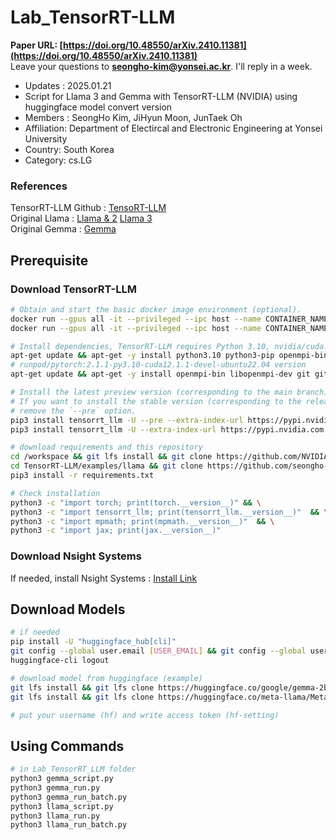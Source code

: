 # Lab_TensorRT-LLM
**Paper URL: [https://doi.org/10.48550/arXiv.2410.11381](https://doi.org/10.48550/arXiv.2410.11381)** \
Leave your questions to **seongho-kim@yonsei.ac.kr**. I'll reply in a week.

* Updates : 2025.01.21
* Script for Llama 3 and Gemma with TensorRT-LLM (NVIDIA) using huggingface model convert version
* Members : SeongHo Kim, JiHyun Moon, JunTaek Oh
* Affiliation: Department of Electircal and Electronic Engineering at Yonsei University
* Country: South Korea
* Category: cs.LG

### References
TensorRT-LLM Github  : [TensoRT-LLM](https://github.com/NVIDIA/TensorRT-LLM) \
Original Llama       : [Llama & 2](https://github.com/meta-llama/llama) [Llama 3  ](https://github.com/meta-llama/llama3) \
Original Gemma       : [Gemma    ](https://github.com/google-deepmind/gemma)

## Prerequisite
### Download TensorRT-LLM
```bash
# Obtain and start the basic docker image environment (optional).
docker run --gpus all -it --privileged --ipc host --name CONTAINER_NAME -v /workspace nvidia/cuda:12.1.0-devel-ubuntu22.04
docker run --gpus all -it --privileged --ipc host --name CONTAINER_NAME -v /workspace runpod/pytorch:2.1.1-py3.10-cuda12.1.1-devel-ubuntu22.04

# Install dependencies, TensorRT-LLM requires Python 3.10, nvidia/cuda:12.1.0-devel-ubuntu22.04
apt-get update && apt-get -y install python3.10 python3-pip openmpi-bin libopenmpi-dev git git-lfs wget vim
# runpod/pytorch:2.1.1-py3.10-cuda12.1.1-devel-ubuntu22.04 version
apt-get update && apt-get -y install openmpi-bin libopenmpi-dev git git-lfs wget vim

# Install the latest preview version (corresponding to the main branch) of TensorRT-LLM.
# If you want to install the stable version (corresponding to the release branch), please
# remove the `--pre` option.
pip3 install tensorrt_llm -U --pre --extra-index-url https://pypi.nvidia.com
pip3 install tensorrt_llm -U --extra-index-url https://pypi.nvidia.com

# download requirements and this repository
cd /workspace && git lfs install && git clone https://github.com/NVIDIA/TensorRT-LLM.git && \
cd TensorRT-LLM/examples/llama && git clone https://github.com/seongho-git/Lab_TensorRT-LLM && \
pip3 install -r requirements.txt

# Check installation
python3 -c "import torch; print(torch.__version__)" && \
python3 -c "import tensorrt_llm; print(tensorrt_llm.__version__)"  && \
python3 -c "import mpmath; print(mpmath.__version__)"  && \
python3 -c "import jax; print(jax.__version__)"
```

### Download Nsight Systems
If needed, install Nsight Systems : [Install Link](https://klue.tistory.com/15)

## Download Models
```bash
# if needed
pip install -U "huggingface_hub[cli]"
git config --global user.email [USER_EMAIL] && git config --global user.name [USER_NAME]
huggingface-cli logout

# download model from huggingface (example)
git lfs install && git lfs clone https://huggingface.co/google/gemma-2b
git lfs install && git lfs clone https://huggingface.co/meta-llama/Meta-Llama-3-8B

# put your username (hf) and write access token (hf-setting)
```

## Using Commands
```bash
# in Lab_TensorRT_LLM folder
python3 gemma_script.py
python3 gemma_run.py
python3 gemma_run_batch.py
python3 llama_script.py
python3 llama_run.py
python3 llama_run_batch.py
```

